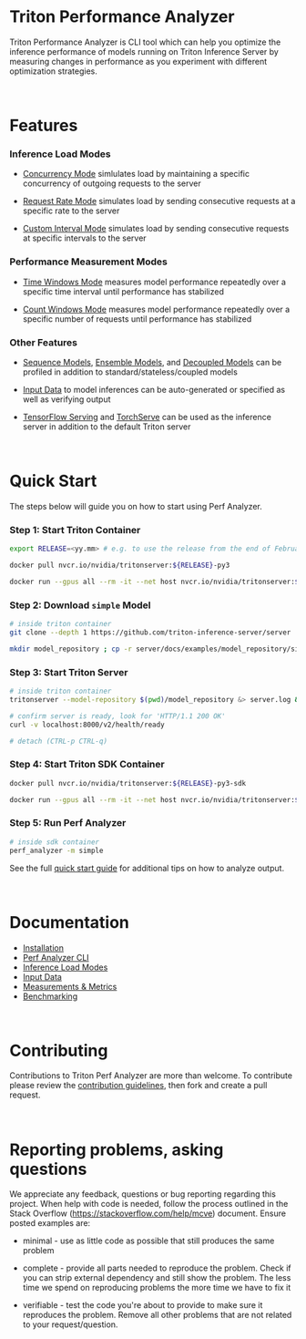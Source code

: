 <!--
Copyright (c) 2020-2023, NVIDIA CORPORATION & AFFILIATES. All rights reserved.

Redistribution and use in source and binary forms, with or without
modification, are permitted provided that the following conditions
are met:
 * Redistributions of source code must retain the above copyright
   notice, this list of conditions and the following disclaimer.
 * Redistributions in binary form must reproduce the above copyright
   notice, this list of conditions and the following disclaimer in the
   documentation and/or other materials provided with the distribution.
 * Neither the name of NVIDIA CORPORATION nor the names of its
   contributors may be used to endorse or promote products derived
   from this software without specific prior written permission.

THIS SOFTWARE IS PROVIDED BY THE COPYRIGHT HOLDERS ``AS IS'' AND ANY
EXPRESS OR IMPLIED WARRANTIES, INCLUDING, BUT NOT LIMITED TO, THE
IMPLIED WARRANTIES OF MERCHANTABILITY AND FITNESS FOR A PARTICULAR
PURPOSE ARE DISCLAIMED.  IN NO EVENT SHALL THE COPYRIGHT OWNER OR
CONTRIBUTORS BE LIABLE FOR ANY DIRECT, INDIRECT, INCIDENTAL, SPECIAL,
EXEMPLARY, OR CONSEQUENTIAL DAMAGES (INCLUDING, BUT NOT LIMITED TO,
PROCUREMENT OF SUBSTITUTE GOODS OR SERVICES; LOSS OF USE, DATA, OR
PROFITS; OR BUSINESS INTERRUPTION) HOWEVER CAUSED AND ON ANY THEORY
OF LIABILITY, WHETHER IN CONTRACT, STRICT LIABILITY, OR TORT
(INCLUDING NEGLIGENCE OR OTHERWISE) ARISING IN ANY WAY OUT OF THE USE
OF THIS SOFTWARE, EVEN IF ADVISED OF THE POSSIBILITY OF SUCH DAMAGE.
-->

# Triton Performance Analyzer

Triton Performance Analyzer is CLI tool which can help you optimize the
inference performance of models running on Triton Inference Server by measuring
changes in performance as you experiment with different optimization strategies.

<br>

# Features

### Inference Load Modes

- [Concurrency Mode](docs/inference_load_modes.md#concurrency-mode) simlulates
  load by maintaining a specific concurrency of outgoing requests to the
  server

- [Request Rate Mode](docs/inference_load_modes.md#request-rate-mode) simulates
  load by sending consecutive requests at a specific rate to the server

- [Custom Interval Mode](docs/inference_load_modes.md#custom-interval-mode)
  simulates load by sending consecutive requests at specific intervals to the
  server

### Performance Measurement Modes

- [Time Windows Mode](docs/measurements_metrics.md#time-windows) measures model
  performance repeatedly over a specific time interval until performance has
  stabilized

- [Count Windows Mode](docs/measurements_metrics.md#count-windows) measures
  model performance repeatedly over a specific number of requests until
  performance has stabilized

### Other Features

- [Sequence Models](https://github.com/triton-inference-server/server/blob/main/docs/user_guide/architecture.md#stateful-models),
  [Ensemble Models](https://github.com/triton-inference-server/server/blob/main/docs/user_guide/architecture.md#ensemble-models),
  and
  [Decoupled Models](https://github.com/triton-inference-server/server/blob/main/docs/user_guide/decoupled_models.md)
  can be profiled in addition to standard/stateless/coupled models

- [Input Data](docs/input_data.md) to model inferences can be auto-generated or
  specified as well as verifying output

- [TensorFlow Serving](docs/benchmarking.md#benchmarking-tensorflow-serving) and
  [TorchServe](docs/benchmarking.md#benchmarking-torchserve) can be used as the
  inference server in addition to the default Triton server

<br>

# Quick Start

The steps below will guide you on how to start using Perf Analyzer.

### Step 1: Start Triton Container

```bash
export RELEASE=<yy.mm> # e.g. to use the release from the end of February of 2023, do `export RELEASE=23.02`

docker pull nvcr.io/nvidia/tritonserver:${RELEASE}-py3

docker run --gpus all --rm -it --net host nvcr.io/nvidia/tritonserver:${RELEASE}-py3
```

### Step 2: Download `simple` Model

```bash
# inside triton container
git clone --depth 1 https://github.com/triton-inference-server/server

mkdir model_repository ; cp -r server/docs/examples/model_repository/simple model_repository
```

### Step 3: Start Triton Server

```bash
# inside triton container
tritonserver --model-repository $(pwd)/model_repository &> server.log &

# confirm server is ready, look for 'HTTP/1.1 200 OK'
curl -v localhost:8000/v2/health/ready

# detach (CTRL-p CTRL-q)
```

### Step 4: Start Triton SDK Container

```bash
docker pull nvcr.io/nvidia/tritonserver:${RELEASE}-py3-sdk

docker run --gpus all --rm -it --net host nvcr.io/nvidia/tritonserver:${RELEASE}-py3-sdk
```

### Step 5: Run Perf Analyzer

```bash
# inside sdk container
perf_analyzer -m simple
```

See the full [quick start guide](docs/quick_start.md) for additional tips on
how to analyze output.

<br>

# Documentation

- [Installation](docs/install.md)
- [Perf Analyzer CLI](docs/cli.md)
- [Inference Load Modes](docs/inference_load_modes.md)
- [Input Data](docs/input_data.md)
- [Measurements & Metrics](docs/measurements_metrics.md)
- [Benchmarking](docs/benchmarking.md)

<br>

# Contributing

Contributions to Triton Perf Analyzer are more than welcome. To contribute
please review the [contribution
guidelines](https://github.com/triton-inference-server/server/blob/main/CONTRIBUTING.md),
then fork and create a pull request.

<br>

# Reporting problems, asking questions

We appreciate any feedback, questions or bug reporting regarding this
project. When help with code is needed, follow the process outlined in
the Stack Overflow (https://stackoverflow.com/help/mcve)
document. Ensure posted examples are:

- minimal - use as little code as possible that still produces the
  same problem

- complete - provide all parts needed to reproduce the problem. Check
  if you can strip external dependency and still show the problem. The
  less time we spend on reproducing problems the more time we have to
  fix it

- verifiable - test the code you're about to provide to make sure it
  reproduces the problem. Remove all other problems that are not
  related to your request/question.
